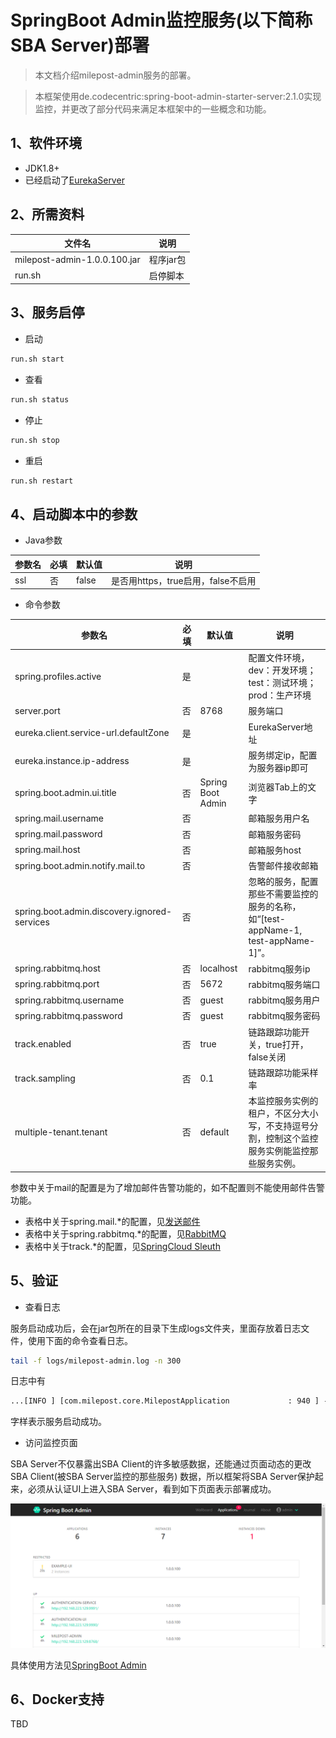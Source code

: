 # SpringBoot Admin监控服务(以下简称SBA Server)部署

> 本文档介绍milepost-admin服务的部署。

> 本框架使用de.codecentric:spring-boot-admin-starter-server:2.1.0实现监控，并更改了部分代码来满足本框架中的一些概念和功能。

## 1、软件环境
* JDK1.8+
* 已经启动了[EurekaServer](1eurekaServer.md)

## 2、所需资料

| 文件名                     | 说明       |
| -------------------------- | ---------- |
| milepost-admin-1.0.0.100.jar | 程序jar包 |
| run.sh                     | 启停脚本   |

## 3、服务启停

* 启动

```bash
run.sh start
```

* 查看

```bash
run.sh status
```

* 停止

```bash
run.sh stop
```

* 重启

```bash
run.sh restart
```

##  4、启动脚本中的参数
* Java参数

| 参数名 | 必填 | 默认值 | 说明 |
| -------| ----| ------| ---- |
| ssl   | 否   |false  |是否用https，true启用，false不启用|


* 命令参数

| 参数名                      | 必填 | 默认值 | 说明                                                         |
| ---------------------------| ---- | ------ | ------------------------------------------------------------ |
|spring.profiles.active|是|  |配置文件环境，dev：开发环境；test：测试环境；prod：生产环境|
|server.port|否|8768|服务端口|
|eureka.client.service-url.defaultZone|是|   |EurekaServer地址|
|eureka.instance.ip-address|是|  |服务绑定ip，配置为服务器ip即可|
|spring.boot.admin.ui.title|否|Spring Boot Admin|浏览器Tab上的文字|
|spring.mail.username|否|  |邮箱服务用户名|
|spring.mail.password|否|  |邮箱服务密码|
|spring.mail.host|否|  |邮箱服务host|
|spring.boot.admin.notify.mail.to|否|  |告警邮件接收邮箱|
|spring.boot.admin.discovery.ignored-services|否|  |忽略的服务，配置那些不需要监控的服务的名称，如“[test-appName-1, test-appName-1]”。|
|spring.rabbitmq.host|    否| localhost|    rabbitmq服务ip|
|spring.rabbitmq.port|    否| 5672|    rabbitmq服务端口|
|spring.rabbitmq.username|    否|    guest|    rabbitmq服务用户|
|spring.rabbitmq.password|    否|    guest|    rabbitmq服务密码|
|track.enabled|    否|    true|    链路跟踪功能开关，true打开，false关闭|
|track.sampling|    否|    0.1|     链路跟踪功能采样率|
|multiple-tenant.tenant|否|default|本监控服务实例的租户，不区分大小写，不支持逗号分割，控制这个监控服务实例能监控那些服务实例。|

参数中关于mail的配置是为了增加邮件告警功能的，如不配置则不能使用邮件告警功能。

* 表格中关于spring.mail.*的配置，见[发送邮件](../../3guideForDevelopment/1commonDevelopment/3senderMail.md)
* 表格中关于spring.rabbitmq.*的配置，见[RabbitMQ](../../3guideForDevelopment/1commonDevelopment/14rabbitMQ.md)
* 表格中关于track.*的配置，见[SpringCloud Sleuth](../../3guideForDevelopment/2distributedDevelopment/12springCloudSleuth.md)


## 5、验证


* 查看日志

服务启动成功后，会在jar包所在的目录下生成logs文件夹，里面存放着日志文件，使用下面的命令查看日志。
```bash
tail -f logs/milepost-admin.log -n 300
```
日志中有
```html
...[INFO ] [com.milepost.core.MilepostApplication             : 940 ] - 服务启动完毕。
```
字样表示服务启动成功。

* 访问监控页面

SBA Server不仅暴露出SBA Client的许多敏感数据，还能通过页面动态的更改SBA Client(被SBA Server监控的那些服务)
数据，所以框架将SBA Server保护起来，必须从认证UI上进入SBA Server，看到如下页面表示部署成功。

![images/5.png](images/5.png)

具体使用方法见[SpringBoot Admin](../../3guideForDevelopment/2distributedDevelopment/10springbootAdmin.md)

## 6、Docker支持

TBD